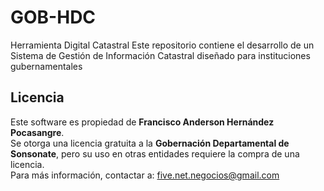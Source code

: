 # GOB-HDC
Herramienta Digital Catastral  Este repositorio contiene el desarrollo de un Sistema de Gestión de Información Catastral diseñado para instituciones gubernamentales

## Licencia  
Este software es propiedad de **Francisco Anderson Hernández Pocasangre**.  
Se otorga una licencia gratuita a la **Gobernación Departamental de Sonsonate**, pero su uso en otras entidades requiere la compra de una licencia.  
Para más información, contactar a: five.net.negocios@gmail.com 
